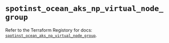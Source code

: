 # `spotinst_ocean_aks_np_virtual_node_group`

Refer to the Terraform Registory for docs: [`spotinst_ocean_aks_np_virtual_node_group`](https://registry.terraform.io/providers/spotinst/spotinst/1.128.0/docs/resources/ocean_aks_np_virtual_node_group).
